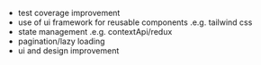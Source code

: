 - test coverage improvement
- use of ui framework for reusable components .e.g. tailwind css
- state management .e.g. contextApi/redux
- pagination/lazy loading
- ui and design improvement
